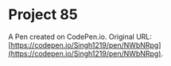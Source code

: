 # Project 85

A Pen created on CodePen.io. Original URL: [https://codepen.io/Singh1219/pen/NWbNRpg](https://codepen.io/Singh1219/pen/NWbNRpg).


